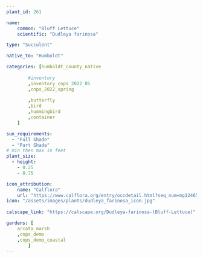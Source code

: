 ```yaml
---
plant_id: 261 

name: 
    common: "Bluff Lettuce"    
    scientific: "Dudleya farinosa"  

type: "Succulent"

native_to: "Humboldt"

categories: [humboldt_county_native
        
        #inventory 
        ,inventory_cnps_2022_05
        ,cnps_2022_spring
        
        ,butterfly
        ,bird
        ,hummingbird
        ,container  
    ]

sun_requirements:
  - "Full Shade"
  - "Part Shade"
# min then max in feet
plant_size:
  - height: 
    - 0.25 
    - 0.75

icon_attribution: 
    name: "Calflora"
    url: "https://www.calflora.org/entry/occdetail.html?seq_num=mg124658"
icon: "/assets/images/plants/dudleya_farinosa_icon.jpg"
 
calscape_link: "https://calscape.org/Dudleya-farinosa-(Bluff-Lettuce)"

gardens: [
    arcata_marsh
    ,cnps_demo
    ,cnps_demo_coastal
        ]
---
```

